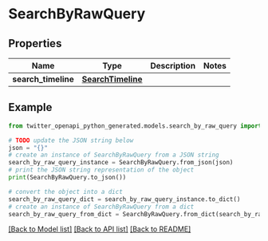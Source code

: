 # SearchByRawQuery


## Properties

Name | Type | Description | Notes
------------ | ------------- | ------------- | -------------
**search_timeline** | [**SearchTimeline**](SearchTimeline.md) |  | 

## Example

```python
from twitter_openapi_python_generated.models.search_by_raw_query import SearchByRawQuery

# TODO update the JSON string below
json = "{}"
# create an instance of SearchByRawQuery from a JSON string
search_by_raw_query_instance = SearchByRawQuery.from_json(json)
# print the JSON string representation of the object
print(SearchByRawQuery.to_json())

# convert the object into a dict
search_by_raw_query_dict = search_by_raw_query_instance.to_dict()
# create an instance of SearchByRawQuery from a dict
search_by_raw_query_from_dict = SearchByRawQuery.from_dict(search_by_raw_query_dict)
```
[[Back to Model list]](../README.md#documentation-for-models) [[Back to API list]](../README.md#documentation-for-api-endpoints) [[Back to README]](../README.md)


